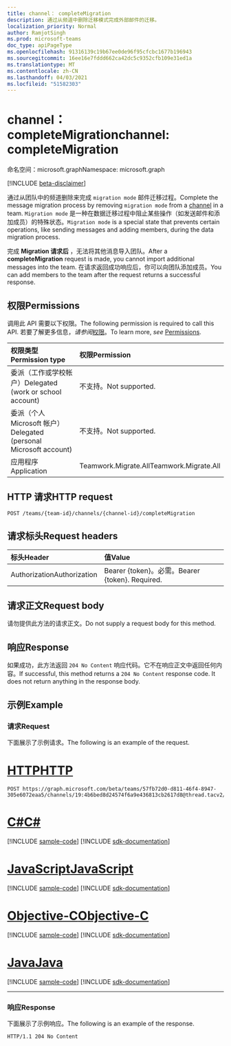 ```yaml
---
title: channel： completeMigration
description: 通过从频道中删除迁移模式完成外部邮件的迁移。
localization_priority: Normal
author: RamjotSingh
ms.prod: microsoft-teams
doc_type: apiPageType
ms.openlocfilehash: 91316139c19b67ee0de96f95cfcbc1677b196943
ms.sourcegitcommit: 16ee16e7fddd662ca42dc5c9352cfb109e31ed1a
ms.translationtype: MT
ms.contentlocale: zh-CN
ms.lasthandoff: 04/03/2021
ms.locfileid: "51582303"
---
```

# <a name="channel-completemigration"></a><span data-ttu-id="ab4b1-103">channel： completeMigration</span><span class="sxs-lookup"><span data-stu-id="ab4b1-103">channel: completeMigration</span></span>

<span data-ttu-id="ab4b1-104">命名空间：microsoft.graph</span><span class="sxs-lookup"><span data-stu-id="ab4b1-104">Namespace: microsoft.graph</span></span>

[!INCLUDE [beta-disclaimer](../../includes/beta-disclaimer.md)]

<span data-ttu-id="ab4b1-105">通过从团队中的频道删除来完成 `migration mode` 邮件迁移过程[](../resources/channel.md)。</span><span class="sxs-lookup"><span data-stu-id="ab4b1-105">Complete the message migration process by removing `migration mode` from a [channel](../resources/channel.md) in a team.</span></span> <span data-ttu-id="ab4b1-106">`Migration mode` 是一种在数据迁移过程中阻止某些操作（如发送邮件和添加成员）的特殊状态。</span><span class="sxs-lookup"><span data-stu-id="ab4b1-106">`Migration mode` is a special state that prevents certain operations, like sending messages and adding members, during the data migration process.</span></span>

<span data-ttu-id="ab4b1-107">完成 **Migration 请求后** ，无法将其他消息导入团队。</span><span class="sxs-lookup"><span data-stu-id="ab4b1-107">After a **completeMigration** request is made, you cannot import additional messages into the team.</span></span> <span data-ttu-id="ab4b1-108">在请求返回成功响应后，你可以向团队添加成员。</span><span class="sxs-lookup"><span data-stu-id="ab4b1-108">You can add members to the team after the request returns a successful response.</span></span>

## <a name="permissions"></a><span data-ttu-id="ab4b1-109">权限</span><span class="sxs-lookup"><span data-stu-id="ab4b1-109">Permissions</span></span>

<span data-ttu-id="ab4b1-110">调用此 API 需要以下权限。</span><span class="sxs-lookup"><span data-stu-id="ab4b1-110">The following permission is required to call this API.</span></span> <span data-ttu-id="ab4b1-111">若要了解更多信息，*请参阅*[权限](/graph/permissions-reference)。</span><span class="sxs-lookup"><span data-stu-id="ab4b1-111">To learn more, *see* [Permissions](/graph/permissions-reference).</span></span>

|<span data-ttu-id="ab4b1-112">权限类型</span><span class="sxs-lookup"><span data-stu-id="ab4b1-112">Permission type</span></span>      | <span data-ttu-id="ab4b1-113">权限</span><span class="sxs-lookup"><span data-stu-id="ab4b1-113">Permission</span></span>  |
|:--------------------|:---------------------------------------------------------|
| <span data-ttu-id="ab4b1-114">委派（工作或学校帐户）</span><span class="sxs-lookup"><span data-stu-id="ab4b1-114">Delegated (work or school account)</span></span>  | <span data-ttu-id="ab4b1-115">不支持。</span><span class="sxs-lookup"><span data-stu-id="ab4b1-115">Not supported.</span></span>|
| <span data-ttu-id="ab4b1-116">委派（个人 Microsoft 帐户）</span><span class="sxs-lookup"><span data-stu-id="ab4b1-116">Delegated (personal Microsoft account)</span></span> | <span data-ttu-id="ab4b1-117">不支持。</span><span class="sxs-lookup"><span data-stu-id="ab4b1-117">Not supported.</span></span> |
|<span data-ttu-id="ab4b1-118">应用程序</span><span class="sxs-lookup"><span data-stu-id="ab4b1-118">Application</span></span> | <span data-ttu-id="ab4b1-119">Teamwork.Migrate.All</span><span class="sxs-lookup"><span data-stu-id="ab4b1-119">Teamwork.Migrate.All</span></span>|

## <a name="http-request"></a><span data-ttu-id="ab4b1-120">HTTP 请求</span><span class="sxs-lookup"><span data-stu-id="ab4b1-120">HTTP request</span></span>
<!-- { "blockType": "ignored" } -->
```http
POST /teams/{team-id}/channels/{channel-id}/completeMigration
```

## <a name="request-headers"></a><span data-ttu-id="ab4b1-121">请求标头</span><span class="sxs-lookup"><span data-stu-id="ab4b1-121">Request headers</span></span>

| <span data-ttu-id="ab4b1-122">标头</span><span class="sxs-lookup"><span data-stu-id="ab4b1-122">Header</span></span>       | <span data-ttu-id="ab4b1-123">值</span><span class="sxs-lookup"><span data-stu-id="ab4b1-123">Value</span></span> |
|:---------------|:--------|
| <span data-ttu-id="ab4b1-124">Authorization</span><span class="sxs-lookup"><span data-stu-id="ab4b1-124">Authorization</span></span>  | <span data-ttu-id="ab4b1-p104">Bearer {token}。必需。</span><span class="sxs-lookup"><span data-stu-id="ab4b1-p104">Bearer {token}. Required.</span></span>  |

## <a name="request-body"></a><span data-ttu-id="ab4b1-127">请求正文</span><span class="sxs-lookup"><span data-stu-id="ab4b1-127">Request body</span></span>

<span data-ttu-id="ab4b1-128">请勿提供此方法的请求正文。</span><span class="sxs-lookup"><span data-stu-id="ab4b1-128">Do not supply a request body for this method.</span></span>

## <a name="response"></a><span data-ttu-id="ab4b1-129">响应</span><span class="sxs-lookup"><span data-stu-id="ab4b1-129">Response</span></span>

<span data-ttu-id="ab4b1-p105">如果成功，此方法返回 `204 No Content` 响应代码。它不在响应正文中返回任何内容。</span><span class="sxs-lookup"><span data-stu-id="ab4b1-p105">If successful, this method returns a `204 No Content` response code. It does not return anything in the response body.</span></span>

## <a name="example"></a><span data-ttu-id="ab4b1-132">示例</span><span class="sxs-lookup"><span data-stu-id="ab4b1-132">Example</span></span>

### <a name="request"></a><span data-ttu-id="ab4b1-133">请求</span><span class="sxs-lookup"><span data-stu-id="ab4b1-133">Request</span></span>

<span data-ttu-id="ab4b1-134">下面展示了示例请求。</span><span class="sxs-lookup"><span data-stu-id="ab4b1-134">The following is an example of the request.</span></span>
<!-- markdownlint-disable MD025 -->
<!-- markdownlint-disable MD022 -->



# <a name="http"></a>[<span data-ttu-id="ab4b1-135">HTTP</span><span class="sxs-lookup"><span data-stu-id="ab4b1-135">HTTP</span></span>](#tab/http)
<!-- {
  "blockType": "request",
  "name": "completeMigration_channel"
}-->

```http
POST https://graph.microsoft.com/beta/teams/57fb72d0-d811-46f4-8947-305e6072eaa5/channels/19:4b6bed8d24574f6a9e436813cb2617d8@thread.tacv2/completeMigration
```
# <a name="c"></a>[<span data-ttu-id="ab4b1-136">C#</span><span class="sxs-lookup"><span data-stu-id="ab4b1-136">C#</span></span>](#tab/csharp)
[!INCLUDE [sample-code](../includes/snippets/csharp/completemigration-channel-csharp-snippets.md)]
[!INCLUDE [sdk-documentation](../includes/snippets/snippets-sdk-documentation-link.md)]

# <a name="javascript"></a>[<span data-ttu-id="ab4b1-137">JavaScript</span><span class="sxs-lookup"><span data-stu-id="ab4b1-137">JavaScript</span></span>](#tab/javascript)
[!INCLUDE [sample-code](../includes/snippets/javascript/completemigration-channel-javascript-snippets.md)]
[!INCLUDE [sdk-documentation](../includes/snippets/snippets-sdk-documentation-link.md)]

# <a name="objective-c"></a>[<span data-ttu-id="ab4b1-138">Objective-C</span><span class="sxs-lookup"><span data-stu-id="ab4b1-138">Objective-C</span></span>](#tab/objc)
[!INCLUDE [sample-code](../includes/snippets/objc/completemigration-channel-objc-snippets.md)]
[!INCLUDE [sdk-documentation](../includes/snippets/snippets-sdk-documentation-link.md)]

# <a name="java"></a>[<span data-ttu-id="ab4b1-139">Java</span><span class="sxs-lookup"><span data-stu-id="ab4b1-139">Java</span></span>](#tab/java)
[!INCLUDE [sample-code](../includes/snippets/java/completemigration-channel-java-snippets.md)]
[!INCLUDE [sdk-documentation](../includes/snippets/snippets-sdk-documentation-link.md)]

---


<!-- markdownlint-disable MD001 -->
<!-- markdownlint-disable MD024 -->
### <a name="response"></a><span data-ttu-id="ab4b1-140">响应</span><span class="sxs-lookup"><span data-stu-id="ab4b1-140">Response</span></span>

<span data-ttu-id="ab4b1-141">下面展示了示例响应。</span><span class="sxs-lookup"><span data-stu-id="ab4b1-141">The following is an example of the response.</span></span>
<!-- {
  "blockType": "response",
  "truncated": true
} -->

```http
HTTP/1.1 204 No Content
```

<!-- uuid: 5793eec6-0e5a-11eb-adc1-0242ac120002
2020-10-14 20:22:11 UTC -->
<!--
{
  "type": "#page.annotation",
  "description": "completeMigration_ channel",
  "keywords": "",
  "section": "documentation",
  "tocPath": "",
  "suppressions": [
  ]
}
-->
